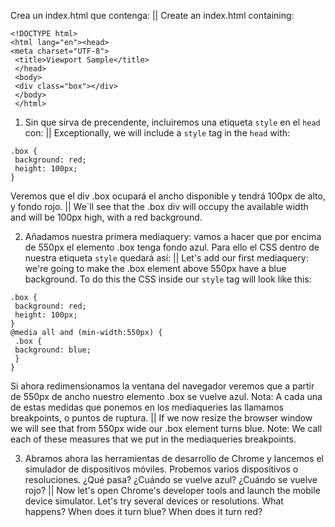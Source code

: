 Crea un index.html que contenga:  || Create an index.html containing:

~~~
<!DOCTYPE html>
<html lang="en"><head>    
<meta charset="UTF-8">   
 <title>Viewport Sample</title>
 </head>
 <body>    
 <div class="box"></div>
 </body>
 </html>
 ~~~
 
1. Sin que sirva de precendente, incluiremos una etiqueta `style` en el `head` con:     ||  Exceptionally, we will include a `style` tag in the `head` with:

~~~
.box {  
 background: red;  
 height: 100px;
}
~~~

Veremos que el div .box ocupará el ancho disponible y tendrá 100px de alto, y fondo rojo.  ||   We`ll see that the .box div will occupy the available width and will be 100px high, with a red background.

2. Añadamos nuestra primera mediaquery: vamos a hacer que por encima de 550px el elemento .box tenga fondo azul. Para ello el CSS dentro de nuestra etiqueta `style` quedará así:  || Let's add our first mediaquery: we're going to make the .box element above 550px have a blue background. To do this the CSS inside our `style` tag will look like this:

~~~
.box {  
 background: red;  
 height: 100px;
}
@media all and (min-width:550px) {  
 .box {  
 background: blue;  
 }
}
~~~

Si ahora redimensionamos la ventana del navegador veremos que a partir de 550px de ancho nuestro elemento .box se vuelve azul.
Nota: A cada una de estas medidas que ponemos en los mediaqueries las llamamos breakpoints, o puntos de ruptura.  ||  If we now resize the browser window we will see that from 550px wide our .box element turns blue.
Note: We call each of these measures that we put in the mediaqueries breakpoints.

3. Abramos ahora las herramientas de desarrollo de Chrome y lancemos el simulador de dispositivos móviles. Probemos varios dispositivos o resoluciones. ¿Qué pasa? ¿Cuándo se vuelve azul? ¿Cuándo se vuelve rojo? ||  Now let's open Chrome's developer tools and launch the mobile device simulator. Let's try several devices or resolutions. What happens? When does it turn blue? When does it turn red?
